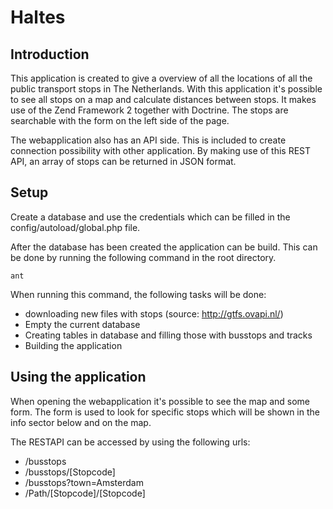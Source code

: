 Haltes
========

Introduction
-----------

This application is created to give a overview of all the locations of all the public transport stops in The Netherlands.
With this application it's possible to see all stops on a map and calculate distances between stops.
It makes use of the Zend Framework 2 together with Doctrine.
The stops are searchable with the form on the left side of the page.

The webapplication also has an API side. This is included to create connection possibility with other application.
By making use of this REST API, an array of stops can be returned in JSON format.

Setup
----------

Create a database and use the credentials which can be filled in the config/autoload/global.php file.

After the database has been created the application can be build.
This can be done by running the following command in the root directory.

~~~
ant
~~~

When running this command, the following tasks will be done:
- downloading new files with stops (source: http://gtfs.ovapi.nl/)
- Empty the current database
- Creating tables in database and filling those with busstops and tracks
- Building the application

Using the application
----------------------

When opening the webapplication it's possible to see the map and some form.
The form is used to look for specific stops which will be shown in the info sector below and on the map.

The RESTAPI can be accessed by using the following urls:
- /busstops
- /busstops/[Stopcode]
- /busstops?town=Amsterdam
- /Path/[Stopcode]/[Stopcode]

